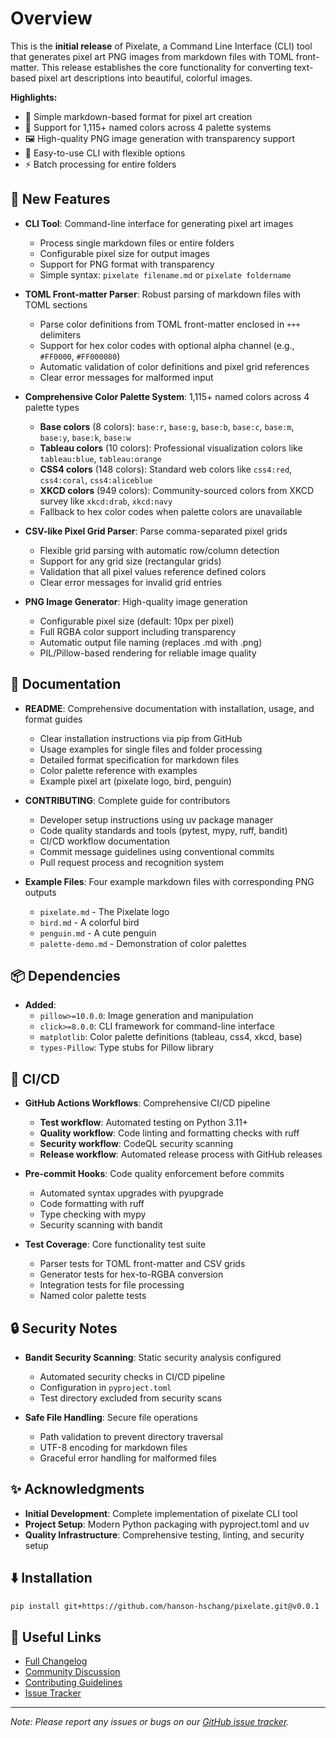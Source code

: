 # Overview

This is the **initial release** of Pixelate, a Command Line Interface (CLI) tool that generates pixel art PNG images from markdown files with TOML front-matter. This release establishes the core functionality for converting text-based pixel art descriptions into beautiful, colorful images.

**Highlights:**
- 🎨 Simple markdown-based format for pixel art creation
- 🌈 Support for 1,115+ named colors across 4 palette systems
- 🖼️ High-quality PNG image generation with transparency support
- 🚀 Easy-to-use CLI with flexible options
- ⚡ Batch processing for entire folders

## 🚀 New Features

- **CLI Tool**: Command-line interface for generating pixel art images
  - Process single markdown files or entire folders
  - Configurable pixel size for output images
  - Support for PNG format with transparency
  - Simple syntax: `pixelate filename.md` or `pixelate foldername`

- **TOML Front-matter Parser**: Robust parsing of markdown files with TOML sections
  - Parse color definitions from TOML front-matter enclosed in `+++` delimiters
  - Support for hex color codes with optional alpha channel (e.g., `#FF0000`, `#FF000080`)
  - Automatic validation of color definitions and pixel grid references
  - Clear error messages for malformed input

- **Comprehensive Color Palette System**: 1,115+ named colors across 4 palette types
  - **Base colors** (8 colors): `base:r`, `base:g`, `base:b`, `base:c`, `base:m`, `base:y`, `base:k`, `base:w`
  - **Tableau colors** (10 colors): Professional visualization colors like `tableau:blue`, `tableau:orange`
  - **CSS4 colors** (148 colors): Standard web colors like `css4:red`, `css4:coral`, `css4:aliceblue`
  - **XKCD colors** (949 colors): Community-sourced colors from XKCD survey like `xkcd:drab`, `xkcd:navy`
  - Fallback to hex color codes when palette colors are unavailable

- **CSV-like Pixel Grid Parser**: Parse comma-separated pixel grids
  - Flexible grid parsing with automatic row/column detection
  - Support for any grid size (rectangular grids)
  - Validation that all pixel values reference defined colors
  - Clear error messages for invalid grid entries

- **PNG Image Generator**: High-quality image generation
  - Configurable pixel size (default: 10px per pixel)
  - Full RGBA color support including transparency
  - Automatic output file naming (replaces .md with .png)
  - PIL/Pillow-based rendering for reliable image quality

## 📝 Documentation

- **README**: Comprehensive documentation with installation, usage, and format guides
  - Clear installation instructions via pip from GitHub
  - Usage examples for single files and folder processing
  - Detailed format specification for markdown files
  - Color palette reference with examples
  - Example pixel art (pixelate logo, bird, penguin)

- **CONTRIBUTING**: Complete guide for contributors
  - Developer setup instructions using uv package manager
  - Code quality standards and tools (pytest, mypy, ruff, bandit)
  - CI/CD workflow documentation
  - Commit message guidelines using conventional commits
  - Pull request process and recognition system

- **Example Files**: Four example markdown files with corresponding PNG outputs
  - `pixelate.md` - The Pixelate logo
  - `bird.md` - A colorful bird
  - `penguin.md` - A cute penguin
  - `palette-demo.md` - Demonstration of color palettes

## 📦 Dependencies

- **Added**:
  - `pillow>=10.0.0`: Image generation and manipulation
  - `click>=8.0.0`: CLI framework for command-line interface
  - `matplotlib`: Color palette definitions (tableau, css4, xkcd, base)
  - `types-Pillow`: Type stubs for Pillow library

## 🔄 CI/CD

- **GitHub Actions Workflows**: Comprehensive CI/CD pipeline
  - **Test workflow**: Automated testing on Python 3.11+
  - **Quality workflow**: Code linting and formatting checks with ruff
  - **Security workflow**: CodeQL security scanning
  - **Release workflow**: Automated release process with GitHub releases
  
- **Pre-commit Hooks**: Code quality enforcement before commits
  - Automated syntax upgrades with pyupgrade
  - Code formatting with ruff
  - Type checking with mypy
  - Security scanning with bandit

- **Test Coverage**: Core functionality test suite
  - Parser tests for TOML front-matter and CSV grids
  - Generator tests for hex-to-RGBA conversion
  - Integration tests for file processing
  - Named color palette tests

## 🔒 Security Notes

- **Bandit Security Scanning**: Static security analysis configured
  - Automated security checks in CI/CD pipeline
  - Configuration in `pyproject.toml`
  - Test directory excluded from security scans

- **Safe File Handling**: Secure file operations
  - Path validation to prevent directory traversal
  - UTF-8 encoding for markdown files
  - Graceful error handling for malformed files

## ✨ Acknowledgments

- **Initial Development**: Complete implementation of pixelate CLI tool
- **Project Setup**: Modern Python packaging with pyproject.toml and uv
- **Quality Infrastructure**: Comprehensive testing, linting, and security setup

## ⬇️ Installation

```bash
pip install git+https://github.com/hanson-hschang/pixelate.git@v0.0.1
```

## 🔗 Useful Links

- [Full Changelog](https://github.com/hanson-hschang/pixelate/commits/v0.0.1)
- [Community Discussion](https://github.com/hanson-hschang/pixelate/discussions)
- [Contributing Guidelines](https://github.com/hanson-hschang/pixelate/blob/main/CONTRIBUTING.md)
- [Issue Tracker](https://github.com/hanson-hschang/pixelate/issues)

---

*Note: Please report any issues or bugs on our [GitHub issue tracker](https://github.com/hanson-hschang/pixelate/issues).*
